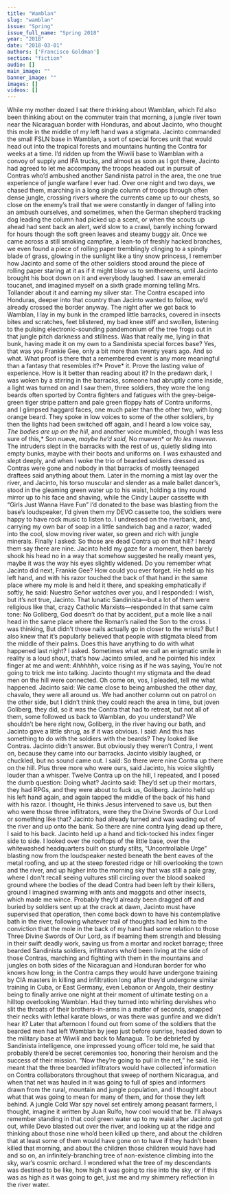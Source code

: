 ```yaml
---
title: "Wamblan"
slug: "wamblan"
issue: "Spring"
issue_full_name: "Spring 2018"
year: "2018"
date: "2018-03-01"
authors: ['Francisco Goldman']
section: "fiction"
audio: []
main_image: ""
banner_image: ""
images: []
videos: []
---
```

While my mother dozed I sat there thinking about Wamblan, which I’d also been thinking about on the commuter train that morning, a jungle river town near the Nicaraguan border with Honduras, and about Jacinto, who thought this mole in the middle of my left hand was a stigmata. Jacinto commanded the small FSLN base in Wamblan, a sort of special forces unit that would head out into the tropical forests and mountains hunting the Contra for weeks at a time. I’d ridden up from the Wiwilí base to Wamblan with a convoy of supply and IFA trucks, and almost as soon as I got there, Jacinto had agreed to let me accompany the troops headed out in pursuit of Contras who’d ambushed another Sandinista patrol in the area, the one true experience of jungle warfare I ever had. Over one night and two days, we chased them, marching in a long single column of troops through often dense jungle, crossing rivers where the currents came up to our chests, so close on the enemy’s trail that we were constantly in danger of falling into an ambush ourselves, and sometimes, when the German shepherd tracking dog leading the column had picked up a scent, or when the scouts up ahead had sent back an alert, we’d slow to a crawl, barely inching forward for hours though the soft green leaves and steamy buggy air. Once we came across a still smoking campfire, a lean-to of freshly hacked branches, we even found a piece of rolling paper tremblingly clinging to a spindly blade of grass, glowing in the sunlight like a tiny snow princess, I remember how Jacinto and some of the other soldiers stood around the piece of rolling paper staring at it as if it might blow us to smithereens, until Jacinto brought his boot down on it and everybody laughed. I saw an emerald toucanet, and imagined myself on a sixth grade morning telling Mrs. Tollander about it and earning my silver star. The Contra escaped into Honduras, deeper into that country than Jacinto wanted to follow, we’d already crossed the border anyway. The night after we got back to Wamblan, I lay in my bunk in the cramped little barracks, covered in insects bites and scratches, feet blistered, my bad knee stiff and swollen, listening to the pulsing electronic-sounding pandemonium of the tree frogs out in that jungle pitch darkness and stillness. Was that really me, lying in that bunk, having made it on my own to a Sandinista special forces base? Yes, that was you Frankie Gee, only a bit more than twenty years ago. And so what. What proof is there that a remembered event is any more meaningful than a fantasy that resembles it?* Prove* it. Prove the lasting value of experience. How is it better than reading about it? In the predawn dark, I was woken by a stirring in the barracks, someone had abruptly come inside, a light was turned on and I saw them, three soldiers, they wore the long beards often sported by Contra fighters and fatigues with the grey-beige-green tiger stripe pattern and pale green floppy hats of Contra uniforms, and I glimpsed haggard faces, one much paler than the other two, with long orange beard. They spoke in low voices to some of the other soldiers, by then the lights had been switched off again, and I heard a low voice say, *The bodies are up on the hill*, and another voice mumbled, though I was less sure of this,* Son nueve, *maybe he’d said,* No mueven* or *No les mueven*. The intruders slept in the barracks with the rest of us, quietly sliding into empty bunks, maybe with their boots and uniforms on. I was exhausted and slept deeply, and when I woke the trio of bearded soldiers dressed as Contras were gone and nobody in that barracks of mostly teenaged draftees said anything about them. Later in the morning a mist lay over the river, and Jacinto, his torso muscular and slender as a male ballet dancer’s, stood in the gleaming green water up to his waist, holding a tiny round mirror up to his face and shaving, while the Cindy Lauper cassette with “Girls Just Wanna Have Fun” I’d donated to the base was blasting from the base’s loudspeaker, I’d given them my DEVO cassette too, the soldiers were happy to have rock music to listen to. I undressed on the riverbank, and, carrying my own bar of soap in a little sandwich bag and a razor, waded into the cool, slow moving river water, so green and rich with jungle minerals. Finally I asked: So those are dead Contra up on that hill? I heard them say there are nine. Jacinto held my gaze for a moment, then barely shook his head no in a way that somehow suggested he really meant yes, maybe it was the way his eyes slightly widened. Do you remember what Jacinto did next, Frankie Gee? How could you ever forget. He held up his left hand, and with his razor touched the back of that hand in the same place where my mole is and held it there, and speaking emphatically if softly, he said: Nuestro Señor watches over you, and I responded: I wish, but it’s not true, Jacinto. That lunatic Sandinista—but a lot of them were religious like that, crazy Catholic Marxists—responded in that same calm tone: No Goliberg, God doesn’t do that by accident, put a mole like a nail head in the same place where the Roman’s nailed the Son to the cross. I was thinking, But didn’t those nails actually go in closer to the wrists? But I also knew that it’s popularly believed that people with stigmata bleed from the middle of their palms. Does this have anything to do with what happened last night? I asked. Sometimes what we call an enigmatic smile in reality is a loud shout, that’s how Jacinto smiled, and he pointed his index finger at me and went: *Ahhhhhh*, voice rising as if he was saying, You’re not going to trick me into talking. Jacinto thought my stigmata and the dead men on the hill were connected. Oh come on, vos, I pleaded, tell me what happened. Jacinto said: We came close to being ambushed the other day, chavalo, they were all around us. We had another column out on patrol on the other side, but I didn’t think they could reach the area in time, but joven Goliberg, they did, so it was the Contra that had to retreat, but not all of them, some followed us back to Wamblan, do you understand? We shouldn’t be here right now, Goliberg, in the river having our bath, and Jacinto gave a little shrug, as if it was obvious. I said: And this has something to do with the soldiers with the beards? They looked like Contras. Jacinto didn’t answer. But obviously they weren’t Contra, I went on, because they came into our barracks. Jacinto visibly laughed, or chuckled, but no sound came out. I said: So there were nine Contra up there on the hill. Plus three more who were ours, said Jacinto, his voice slightly louder than a whisper. Twelve Contra up on the hill, I repeated, and I posed the dumb question: Doing what? Jacinto said: They’d set up their mortars, they had RPGs, and they were about to fuck us, Goliberg. Jacinto held up his left hand again, and again tapped the middle of the back of his hand with his razor. I thought, He thinks Jesus intervened to save us, but then who were those three infiltrators, were they the Divine Swords of Our Lord or something like that? Jacinto had already turned and was wading out of the river and up onto the bank. So there are nine contra lying dead up there, I said to his back. Jacinto held up a hand and tick-tocked his index finger side to side. I looked over the rooftops of the little base, over the whitewashed headquarters built on sturdy stilts, “Uncontrollable Urge” blasting now from the loudspeaker nested beneath the bent eaves of the metal roofing, and up at the steep forested ridge or hill overlooking the town and the river, and up higher into the morning sky that was still a pale gray, where I don't recall seeing vultures still circling over the blood soaked ground where the bodies of the dead Contra had been left by their killers, ground I imagined swarming with ants and maggots and other insects, which made me wince. Probably they’d already been dragged off and buried by soldiers sent up at the crack at dawn, Jacinto must have supervised that operation, then come back down to have his contemplative bath in the river, following whatever trail of thoughts had led him to the conviction that the mole in the back of my hand had some relation to those Three Divine Swords of Our Lord, as if beaming them strength and blessing in their swift deadly work, saving us from a mortar and rocket barrage; three bearded Sandinista soldiers, infiltrators who’d been living at the side of those Contras, marching and fighting with them in the mountains and jungles on both sides of the Nicaraguan and Honduran border for who knows how long; in the Contra camps they would have undergone training by CIA masters in killing and infiltration long after they’d undergone similar training in Cuba, or East Germany, even Lebanon or Angola, their destiny being to finally arrive one night at their moment of ultimate testing on a hilltop overlooking Wamblan. Had they turned into whirling dervishes who slit the throats of their brothers-in-arms in a matter of seconds, snapped their necks with lethal karate blows, or was there was gunfire and we didn’t hear it? Later that afternoon I found out from some of the soldiers that the bearded men had left Wamblan by jeep just before sunrise, headed down to the military base at Wiwilí and back to Managua. To be debriefed by Sandinista intelligence, one impressed young officer told me, he said that probably there’d be secret ceremonies too, honoring their heroism and the success of their mission. “Now they’re going to pull in the net,” he said. He meant that the three bearded infiltrators would have collected information on Contra collaborators throughout that sweep of northern Nicaragua, and when that net was hauled in it was going to full of spies and informers drawn from the rural, mountain and jungle population, and I thought about what that was going to mean for many of them, and for those they left behind. A jungle Cold War spy novel set entirely among peasant farmers, I thought, imagine it written by Juan Rulfo, how cool would that be. I’ll always remember standing in that cool green water up to my waist after Jacinto got out, while Devo blasted out over the river, and looking up at the ridge and thinking about those nine who’d been killed up there, and about the children that at least some of them would have gone on to have if they hadn’t been killed that morning, and about the children those children would have had and so on, an infinitely-branching tree of non-existence climbing into the sky, war’s cosmic orchard. I wondered what the tree of my descendants was destined to be like, how high it was going to rise into the sky, or if this was as high as it was going to get, just me and my shimmery reflection in the river water.

  

